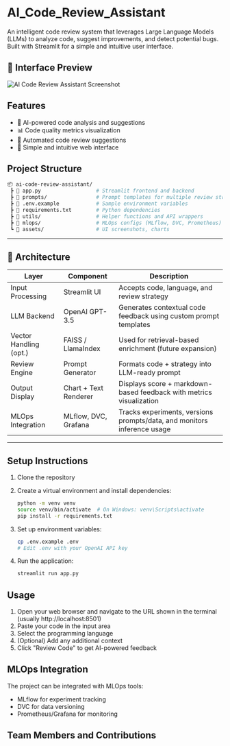 # AI_Code_Review_Assistant

An intelligent code review system that leverages Large Language Models (LLMs) to analyze code, suggest improvements, and detect potential bugs. Built with Streamlit for a simple and intuitive user interface.

## 📸 Interface Preview

![AI Code Review Assistant Screenshot](./assets/screenshot.png)

## Features

- 🤖 AI-powered code analysis and suggestions
- 📊 Code quality metrics visualization
- 🔄 Automated code review suggestions
- 📱 Simple and intuitive web interface

## Project Structure

```bash
📦 ai-code-review-assistant/
 ┣ 📜 app.py                  # Streamlit frontend and backend
 ┣ 📜 prompts/                # Prompt templates for multiple review strategies
 ┣ 📜 .env.example            # Sample environment variables
 ┣ 📜 requirements.txt        # Python dependencies
 ┣ 📜 utils/                  # Helper functions and API wrappers
 ┣ 📜 mlops/                  # MLOps configs (MLflow, DVC, Prometheus)
 ┗ 📁 assets/                 # UI screenshots, charts
 ```
---

## 🧱 Architecture

| Layer                  | Component               | Description                                                             |
|------------------------|-------------------------|-------------------------------------------------------------------------|
| Input Processing       | Streamlit UI            | Accepts code, language, and review strategy                             |
| LLM Backend            | OpenAI GPT-3.5          | Generates contextual code feedback using custom prompt templates        |
| Vector Handling (opt.) | FAISS / LlamaIndex      | Used for retrieval-based enrichment (future expansion)                  |
| Review Engine          | Prompt Generator        | Formats code + strategy into LLM-ready prompt                           |
| Output Display         | Chart + Text Renderer   | Displays score + markdown-based feedback with metrics visualization     |
| MLOps Integration      | MLflow, DVC, Grafana    | Tracks experiments, versions prompts/data, and monitors inference usage |

---

## Setup Instructions

1. Clone the repository
2. Create a virtual environment and install dependencies:
   ```bash
   python -m venv venv
   source venv/bin/activate  # On Windows: venv\Scripts\activate
   pip install -r requirements.txt
   ```

3. Set up environment variables:
   ```bash
   cp .env.example .env
   # Edit .env with your OpenAI API key
   ```

4. Run the application:
   ```bash
   streamlit run app.py
   ```

## Usage

1. Open your web browser and navigate to the URL shown in the terminal (usually http://localhost:8501)
2. Paste your code in the input area
3. Select the programming language
4. (Optional) Add any additional context
5. Click "Review Code" to get AI-powered feedback

## MLOps Integration

The project can be integrated with MLOps tools:

- MLflow for experiment tracking
- DVC for data versioning
- Prometheus/Grafana for monitoring

## Team Members and Contributions





